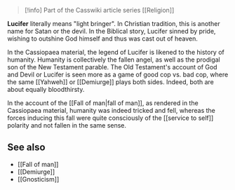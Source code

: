 > [!info] Part of the Casswiki article series [[Religion]]

**Lucifer** literally means "light bringer". In Christian tradition, this is another name for Satan or the devil. In the Biblical story, Lucifer sinned by pride, wishing to outshine God himself and thus was cast out of heaven.

In the Cassiopaea material, the legend of Lucifer is likened to the history of humanity. Humanity is collectively the fallen angel, as well as the prodigal son of the New Testament parable. The Old Testament's account of God and Devil or Lucifer is seen more as a game of good cop vs. bad cop, where the same [[Yahweh]] or [[Demiurge]] plays both sides. Indeed, both are about equally bloodthirsty.

In the account of the [[Fall of man|fall of man]], as rendered in the Cassiopaea material, humanity was indeed tricked and fell, whereas the forces inducing this fall were quite consciously of the [[service to self]] polarity and not fallen in the same sense.

See also
--------

*   [[Fall of man]]
*   [[Demiurge]]
*   [[Gnosticism]]